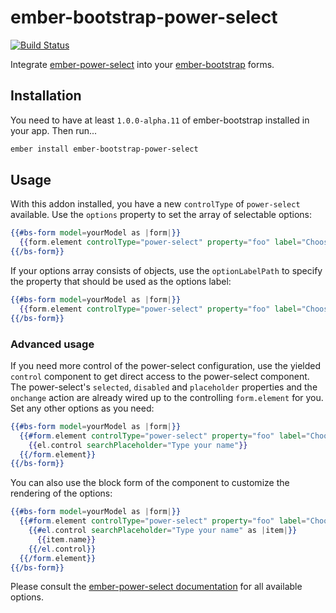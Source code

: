 # ember-bootstrap-power-select

[![Build Status](https://travis-ci.org/kaliber5/ember-bootstrap-power-select.svg?branch=master)](https://travis-ci.org/kaliber5/ember-bootstrap-power-select)

Integrate [ember-power-select](http://www.ember-power-select.com/) into your [ember-bootstrap](http;//www.ember.bootstrap.com)
forms.

## Installation

You need to have at least `1.0.0-alpha.11` of ember-bootstrap installed in your app. Then run...

```bash
ember install ember-bootstrap-power-select
```

## Usage

With this addon installed, you have a new `controlType` of `power-select` available. Use the `options` property to 
set the array of selectable options:

```hbs
{{#bs-form model=yourModel as |form|}}  
  {{form.element controlType="power-select" property="foo" label="Choose" options=options}}
{{/bs-form}}
```

If your options array consists of objects, use the `optionLabelPath` to specify the property that should be used as the
options label:

```hbs
{{#bs-form model=yourModel as |form|}}  
  {{form.element controlType="power-select" property="foo" label="Choose" options=options optionLabelPath="title"}}
{{/bs-form}}
```

### Advanced usage

If you need more control of the power-select configuration, use the yielded `control` component to get direct access
to the power-select component. The power-select's `selected`, `disabled` and `placeholder` properties and the `onchange`
action are already wired up to the controlling `form.element` for you. Set any other options as you need:

```hbs
{{#bs-form model=yourModel as |form|}}
  {{#form.element controlType="power-select" property="foo" label="Choose" options=options as |el|}}
    {{el.control searchPlaceholder="Type your name"}}
  {{/form.element}}
{{/bs-form}}
```

You can also use the block form of the component to customize the rendering of the options:

```hbs
{{#bs-form model=yourModel as |form|}}
  {{#form.element controlType="power-select" property="foo" label="Choose" options=options as |el|}}
    {{#el.control searchPlaceholder="Type your name" as |item|}}
      {{item.name}}
    {{/el.control}}
  {{/form.element}}
{{/bs-form}}
```

Please consult the [ember-power-select documentation](http://www.ember-power-select.com/docs) for all available options.